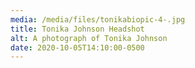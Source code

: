 ```yaml
---
media: /media/files/tonikabiopic-4-.jpg
title: Tonika Johnson Headshot
alt: A photograph of Tonika Johnson
date: 2020-10-05T14:10:00-0500
---
```

